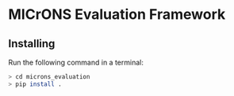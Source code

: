 # MICrONS Evaluation Framework

## Installing

Run the following command in a terminal:

```bash
> cd microns_evaluation
> pip install .
```
